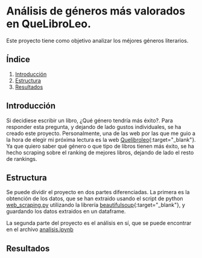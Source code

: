 # Análisis de géneros más valorados en QueLibroLeo.

Este proyecto tiene como objetivo analizar los méjores géneros literarios.

## Índice

1. [Introducción](#introducción)
2. [Estructura](#estructura)
3. [Resultados](#resultados)

## Introducción

Si decidiese escribir un libro, ¿Qué género tendría más éxito?. Para responder esta pregunta, y dejando de lado gustos individuales, se ha creado este proyecto. Personalmente, una de las web por las que me guio a la hora de elegir mi próxima lectura es la web [Quelibroleo](https://quelibroleo.com/){:target="_blank"}. 
Ya que quiero saber qué género o que tipo de libros tienen más éxito, se ha hecho scraping sobre el ranking de mejores libros, dejando de lado el resto de rankings.

## Estructura

Se puede dividir el proyecto en dos partes diferenciadas. La primera es la obtención de los datos, que se han extraido usando el script de python [web_scraping.py](src/web_scraping.py) utilizando la librería [beautifulsoup](https://www.crummy.com/software/BeautifulSoup/bs4/doc/){:target="_blank"}, y guardando los datos extraidos en un dataframe. 

La segunda parte del proyecto es el análisis en sí, que se puede encontrar en el archivo [analisis.ipynb](notebooks/analisis.ipynb)

## Resultados

